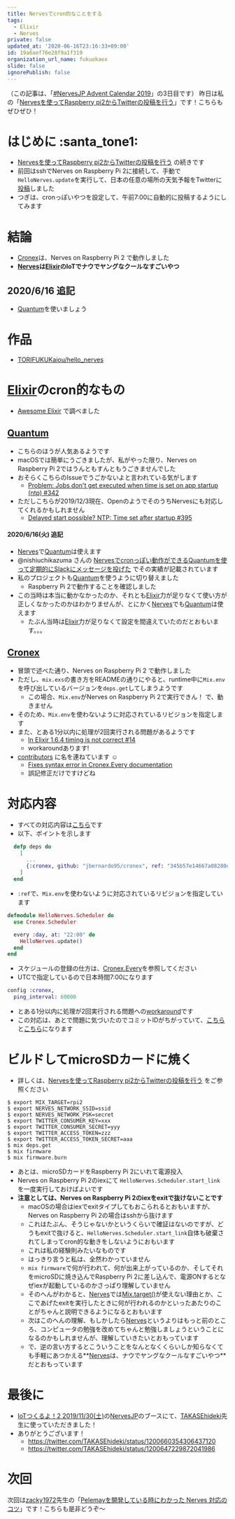 ```yaml
---
title: Nervesでcron的なことをする
tags:
  - Elixir
  - Nerves
private: false
updated_at: '2020-06-16T23:16:33+09:00'
id: 19a6aef76e28f9a1f319
organization_url_name: fukuokaex
slide: false
ignorePublish: false
---
```

（この記事は、「[#NervesJP Advent Calendar 2019](https://qiita.com/advent-calendar/2019/nervesjp)」の3日目です）
昨日は私の「[Nervesを使ってRaspberry pi2からTwitterの投稿を行う](https://qiita.com/torifukukaiou/items/6096c201fbb013e65baa)」です！こちらもぜひぜひ！

# はじめに :santa_tone1:
- [Nervesを使ってRaspberry pi2からTwitterの投稿を行う](https://qiita.com/torifukukaiou/items/6096c201fbb013e65baa) の続きです
- 前回はsshでNerves on Raspberry Pi 2に接続して、手動で`HelloNerves.update`を実行して、日本の任意の場所の天気予報をTwitterに[投稿](https://twitter.com/torifukukaiou/status/1195036637341683712)しました
- つぎは、cronっぽいやつを設定して、午前7:00に自動的に投稿するようにしてみます

# 結論
- [Cronex](https://github.com/jbernardo95/cronex)は、Nerves on Raspberry Pi 2 で動作しました
- **[Nerves](https://nerves-project.org/)は[Elixir](https://elixir-lang.org/)のIoTでナウでヤングなクールなすごいやつ**

## 2020/6/16 追記
- [Quantum](https://github.com/quantum-elixir/quantum-core)を使いましょう

# 作品
- [TORIFUKUKaiou/hello_nerves](https://github.com/TORIFUKUKaiou/hello_nerves)

# [Elixir](https://elixir-lang.org/)のcron的なもの
- [Awesome Elixir](http://awesome-elixir.ru/) で調べました

## [Quantum](https://github.com/quantum-elixir/quantum-core)
- こちらのほうが人気あるようです
- macOSでは簡単にうごきましたが、私がやった限り、Nerves on Raspberry Pi 2ではうんともすんともうごきませんでした
- おそらくこちらのIssueでうごかないよと言われている気がします
    - [Problem: Jobs don't get executed when time is set on app startup (ntp) #342](https://github.com/quantum-elixir/quantum-core/issues/342)
- ただしこちらが2019/12/3現在、OpenのようでそのうちNervesにも対応してくれるかもしれません
    - [Delayed start possible? NTP: Time set after startup #395](https://github.com/quantum-elixir/quantum-core/issues/395)

#### 2020/6/16(火) 追記
- [Nerves](https://nerves-project.org/)で[Quantum](https://github.com/quantum-elixir/quantum-core)は使えます
- @nishiuchikazuma さんの [Nervesでcronっぽい動作ができるQuantumを使って定期的にSlackにメッセージを投げた](https://qiita.com/nishiuchikazuma/items/518f208f9bb90929fd73) でその実績が記載されています
- 私のプロジェクトも[Quantum](https://github.com/quantum-elixir/quantum-core)を使うように切り替えました
    - Raspberry Pi 2で動作することを確認しました
- この当時は本当に動かなかったのか、それとも[Elixir](https://elixir-lang.org/)力が足りなくて使い方が正しくなかったのかはわかりませんが、とにかく[Nerves](https://nerves-project.org/)でも[Quantum](https://github.com/quantum-elixir/quantum-core)は使えます
    - たぶん当時は[Elixir](https://nerves-project.org/)力が足りなくて設定を間違えていたのだとおもいます。。。



## [Cronex](https://github.com/jbernardo95/cronex)
- 冒頭で述べた通り、Nerves on Raspberry Pi 2 で動作しました
- ただし、`mix.exs`の書き方をREADMEの通りにやると、runtime中に`Mix.env`を呼び出しているバージョンを`deps.get`してしまうようです
    - この場合、`Mix.env`がNerves on Raspberry Pi 2で実行できん！ で、動きません
- そのため、`Mix.env`を使わないように対応されているリビジョンを指定します
- また、とある1分以内に処理が2回実行される問題があるようです
    - [In Elixir 1.6.4 timing is not correct #14](https://github.com/jbernardo95/cronex/issues/14)
    - workaroundあります!
- [contributors](https://github.com/jbernardo95/cronex/graphs/contributors) に名を連ねています :relaxed:
  - [Fixes syntax error in Cronex.Every documentation](https://github.com/jbernardo95/cronex/commit/b8781f94faec02478dc70507ab3e08a99d5a0a53)
  - 誤記修正だけですけどね

# 対応内容

- すべての対応内容は[こちら](https://github.com/TORIFUKUKaiou/hello_nerves/commit/1bc6334297c3f65436311a32a59a687cd3b19a56)です
- 以下、ポイントを示します

```Elixir:mix.exs
  defp deps do
    [
      ...
      {:cronex, github: "jbernardo95/cronex", ref: "345b57e14667a08280d790afdfbb359f467649df"}
    ]
  end
```
- `:ref`で、`Mix.env`を使わないように対応されているリビジョンを指定しています

```Elixir:lib/hello_nerves/scheduler.ex
defmodule HelloNerves.Scheduler do
  use Cronex.Scheduler

  every :day, at: "22:00" do
    HelloNerves.update()
  end
end
```
- スケジュールの登録の仕方は、[Cronex.Every](https://hexdocs.pm/cronex/Cronex.Every.html)を参照してください
- UTCで指定しているので日本時間7:00になります

```Elixir:config/config.exs
config :cronex,
  ping_interval: 60000
```
- とある1分以内に処理が2回実行される問題への[workaround](https://github.com/jbernardo95/cronex/issues/14#issuecomment-555035517)です
- この対応は、あとで問題に気づいたのでコミットIDがちがっていて、[こちら](https://github.com/TORIFUKUKaiou/hello_nerves/commit/cbf763c98b1630b0e02a8c78b10dd34f1760e08a)と[こちら](https://github.com/TORIFUKUKaiou/hello_nerves/commit/bb4a9340a0eb5dff1e63f7f4c08e10c3a0dbd64d)になります

# ビルドしてmicroSDカードに焼く
- 詳しくは、[Nervesを使ってRaspberry pi2からTwitterの投稿を行う](https://qiita.com/torifukukaiou/items/6096c201fbb013e65baa) をご参照ください

```
$ export MIX_TARGET=rpi2
$ export NERVES_NETWORK_SSID=ssid
$ export NERVES_NETWORK_PSK=secret
$ export TWITTER_CONSUMER_KEY=xxx
$ export TWITTER_CONSUMER_SECRET=yyy
$ export TWITTER_ACCESS_TOKEN=zzz
$ export TWITTER_ACCESS_TOKEN_SECRET=aaa
$ mix deps.get
$ mix firmware
$ mix firmware.burn
```

- あとは、microSDカードをRaspberry Pi 2にいれて電源投入
- Nerves on Raspberry Pi 2のiexにて `HelloNerves.Scheduler.start_link` を一度実行しておけばよいです
- **注意としては、Nerves on Raspberry Pi 2のiexをexitで抜けないことです**
    - macOSの場合はiexでexitタイプしてもおこられるとおもいますが、Nerves on Raspberry Pi 2の場合はsshから抜けます
    - これはたぶん、そうじゃないかというくらいで確証はないのですが、どうもexitで抜けると、`HelloNerves.Scheduler.start_link`自体も破棄されてしまってcron的な動きをしないようにおもいます
    - これは私の経験則みたいなものです
    - はっきり言うと私は、全然わかっていません
    - `mix firmware`で何が行われて、何が出来上がっているのか、そしてそれをmicroSDに焼き込んでRaspberry Pi 2に差し込んで、電源ONするとなぜiexが起動しているのかさっぱり理解していません
    - そのへんがわかると、[Nerves](https://nerves-project.org/)では[Mix.target()](https://hexdocs.pm/mix/Mix.html#target/0)が使えない理由とか、ここであげたexitを実行したときに何が行われるのかといったあたりのことがちゃんと説明できるようになるとおもいます
    - 次はこのへんの理解、もしかしたら[Nerves](https://nerves-project.org/)というよりはもっと前のところ、コンピュータの勉強を改めてちゃんと勉強しましょうということになるのかもしれませんが、理解していきたいとおもっています
    - で、逆の言い方するとこういうことをなんとなくくらいしか知らなくても手軽にあつかえる**[Nerves](https://nerves-project.org/)は、ナウでヤングなクールなすごいやつ**だとおもっています

# 最後に
- [IoTつくるよ！2 2019/11/30(土)](https://www.tsukuruyo.net/)の[NervesJP](https://nerves-jp.connpass.com/)のブースにて、[TAKASEhideki](https://twitter.com/TAKASEhideki)先生に使っていただきました！
- ありがとうございます！
  - https://twitter.com/TAKASEhideki/status/1200660354306437120
  - https://twitter.com/TAKASEhideki/status/1200647229872041986

# 次回
次回は[zacky1972](https://qiita.com/zacky1972)先生の「[Pelemayを開発している時にわかった Nerves 対応のコツ](https://qiita.com/zacky1972/items/b2beeeb5fd8689faba84)」です！こちらも是非どうぞ～

